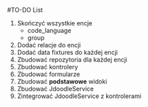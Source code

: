 #TO-DO List

1. Skończyć wszystkie encje
   * code_language
   * group
2. Dodać relacje do encji
3. Dodać data fixtures do każdej encji
4. Zbudować repozytoria dla każdej encji
5. Zbudować kontrolery
6. Zbudować formularze
7. Zbudować __podstawowe__ widoki
8. Zbudować JdoodleService
9. Zintegrować JdoodleService z kontrolerami